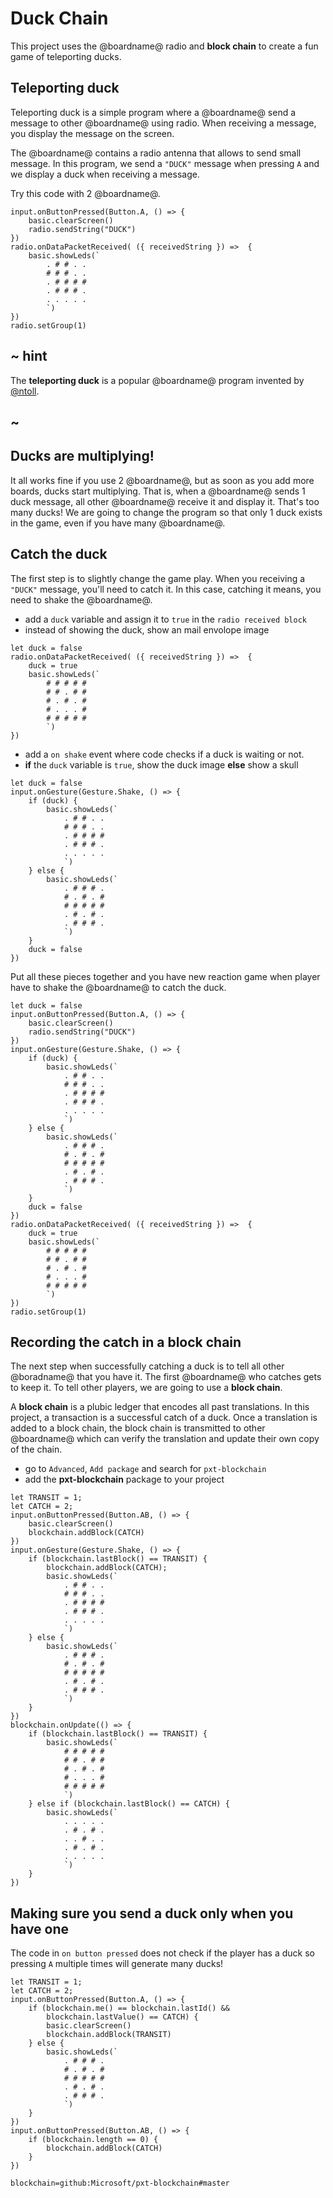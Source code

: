 # Duck Chain

This project uses the @boardname@ radio and **block chain** to create a fun game of teleporting ducks.

## Teleporting duck

Teleporting duck is a simple program where a @boardname@ send a message to other @boardname@ using radio. 
When receiving a message, you display the message on the screen.

The @boardname@ contains a radio antenna that allows to send small message. In this program, we send a ``"DUCK"`` message
when pressing ``A`` and we display a duck when receiving a message.

Try this code with 2 @boardname@.

```blocks
input.onButtonPressed(Button.A, () => {
    basic.clearScreen()
    radio.sendString("DUCK")
})
radio.onDataPacketReceived( ({ receivedString }) =>  {
    basic.showLeds(`
        . # # . .
        # # # . .
        . # # # #
        . # # # .
        . . . . .
        `)
})
radio.setGroup(1)
```

## ~ hint

The **teleporting duck** is a popular @boardname@ program invented by [@ntoll](https://twitter.com/ntoll).

## ~

## Ducks are multiplying!

It all works fine if you use 2 @boardname@, but as soon as you add more boards, ducks start multiplying. That is, when a @boardname@ sends 1 duck message, all other @boardname@ receive it and display it. That's too many ducks! We are going to change the program so that only 1 duck exists in the game, even if you have many @boardname@.

## Catch the duck

The first step is to slightly change the game play. When you receiving a ``"DUCK"`` message, you'll need to catch it. In this case, catching it means, you need to shake the @boardname@.

* add a ``duck`` variable and assign it to ``true`` in the ``radio received block``
* instead of showing the duck, show an mail envolope image

```blocks
let duck = false
radio.onDataPacketReceived( ({ receivedString }) =>  {
    duck = true
    basic.showLeds(`
        # # # # #
        # # . # #
        # . # . #
        # . . . #
        # # # # #
        `)
})
```

* add a ``on shake`` event where code checks if a duck is waiting or not.
* **if** the ``duck`` variable is ``true``, show the duck image **else** show a skull

```blocks
let duck = false
input.onGesture(Gesture.Shake, () => {
    if (duck) {
        basic.showLeds(`
            . # # . .
            # # # . .
            . # # # #
            . # # # .
            . . . . .
            `)
    } else {
        basic.showLeds(`
            . # # # .
            # . # . #
            # # # # #
            . # . # .
            . # # # .
            `)
    }
    duck = false
})
```

Put all these pieces together and you have new reaction game when player have to shake the @boardname@ to catch the duck.

```blocks
let duck = false
input.onButtonPressed(Button.A, () => {
    basic.clearScreen()
    radio.sendString("DUCK")
})
input.onGesture(Gesture.Shake, () => {
    if (duck) {
        basic.showLeds(`
            . # # . .
            # # # . .
            . # # # #
            . # # # .
            . . . . .
            `)
    } else {
        basic.showLeds(`
            . # # # .
            # . # . #
            # # # # #
            . # . # .
            . # # # .
            `)
    }
    duck = false
})
radio.onDataPacketReceived( ({ receivedString }) =>  {
    duck = true
    basic.showLeds(`
        # # # # #
        # # . # #
        # . # . #
        # . . . #
        # # # # #
        `)
})
radio.setGroup(1)
```

## Recording the catch in a block chain

The next step when successfully catching a duck is to tell all other @boradname@ that you have it. The first @boardname@ who catches gets to keep it. To tell other players, we are going to use a **block chain**.

A **block chain** is a plubic ledger that encodes all past translations. In this project, a transaction is a successful catch of a duck. Once a translation is added to a block chain, the block chain is transmitted to other @boardname@ which can verify the translation and update their own copy of the chain.

* go to ``Advanced``, ``Add package`` and search for ``pxt-blockchain``
* add the **pxt-blockchain** package to your project

```blocks
let TRANSIT = 1;
let CATCH = 2;
input.onButtonPressed(Button.AB, () => {
    basic.clearScreen()
    blockchain.addBlock(CATCH)
})
input.onGesture(Gesture.Shake, () => {
    if (blockchain.lastBlock() == TRANSIT) {
        blockchain.addBlock(CATCH);
        basic.showLeds(`
            . # # . .
            # # # . .
            . # # # #
            . # # # .
            . . . . .
            `)
    } else {
        basic.showLeds(`
            . # # # .
            # . # . #
            # # # # #
            . # . # .
            . # # # .
            `)
    }
})
blockchain.onUpdate(() => {
    if (blockchain.lastBlock() == TRANSIT) {
        basic.showLeds(`
            # # # # #
            # # . # #
            # . # . #
            # . . . #
            # # # # #
            `)
    } else if (blockchain.lastBlock() == CATCH) {
        basic.showLeds(`
            . . . . .
            . # . # .
            . . # . .
            . # . # .
            . . . . .
            `)
    }
})
```

## Making sure you send a duck only when you have one

The code in ``on button pressed`` does not check if the player has a duck so pressing ``A`` multiple times will generate many ducks!

```blocks
let TRANSIT = 1;
let CATCH = 2;
input.onButtonPressed(Button.A, () => {
    if (blockchain.me() == blockchain.lastId() &&
        blockchain.lastValue() == CATCH) {
        basic.clearScreen()
        blockchain.addBlock(TRANSIT)
    } else {
        basic.showLeds(`
            . # # # .
            # . # . #
            # # # # #
            . # . # .
            . # # # .
            `)        
    }
})
input.onButtonPressed(Button.AB, () => {
    if (blockchain.length == 0) {
        blockchain.addBlock(CATCH)
    }
})
```

```package
blockchain=github:Microsoft/pxt-blockchain#master
```